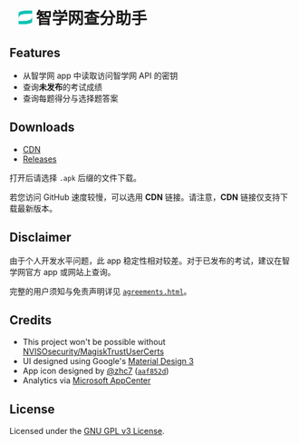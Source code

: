 <h1>
  <img src="app/src/main/assets/images/ic_zhixuehelper.svg" alt="app icon" width="24" height="24" style="margin-left: 16px;">
  智学网查分助手
</h1>

## Features

- 从智学网 app 中读取访问智学网 API 的密钥
- 查询**未发布**的考试成绩
- 查询每题得分与选择题答案

## Downloads

- [CDN](https://cdn.jsdelivr.net/gh/JingBh/ZhiXueHelper@release/)
- [Releases](https://github.com/JingBh/ZhiXueHelper/releases/latest)

打开后请选择 `.apk` 后缀的文件下载。

若您访问 GitHub 速度较慢，可以选用 **CDN** 链接。请注意，**CDN** 链接仅支持下载最新版本。

## Disclaimer

由于个人开发水平问题，此 app 稳定性相对较差。对于已发布的考试，建议在智学网官方 app 或网站上查询。

完整的用户须知与免责声明详见 [`agreements.html`](app/src/main/assets/pages/agreements.html)。

## Credits

- This project won't be possible
  without [NVISOsecurity/MagiskTrustUserCerts](https://github.com/NVISOsecurity/MagiskTrustUserCerts)
- UI designed using Google's [Material Design 3](https://m3.material.io/)
- App icon designed
  by [@zhc7](https://github.com/zhc7) ([`aaf852d`](https://github.com/JingBh/ZhiXueHelper/commit/aaf852df0eb9226db2d286beec54050cda4c8a78))
- Analytics via [Microsoft AppCenter](https://appcenter.ms/)

## License

Licensed under the [GNU GPL v3 License](LICENSE).
